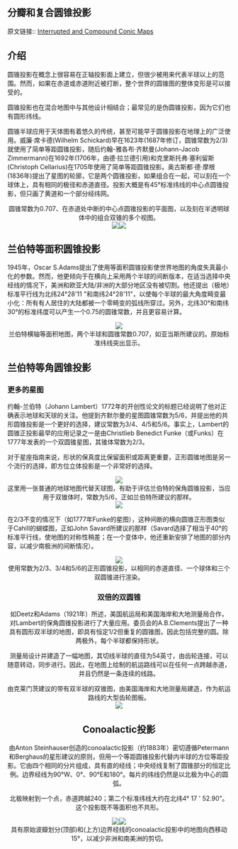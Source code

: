 ## 分瓣和复合圆锥投影
原文链接:: [Interrupted and Compound Conic Maps](https://web.archive.org/web/20180306071115/http://www.progonos.com/furuti/MapProj/Normal/ProjInt/ProjIntCon/projIntCon.html)

## 介绍

圆锥投影在概念上很容易在正轴投影面上建立，但很少被用来代表半球以上的范围。然而，如果在赤道或赤道附近被打断，整个世界的圆锥图的整体变形是可以接受的。

圆锥投影也在混合地图中与其他设计相结合；最常见的是伪圆锥投影，因为它们也有圆形纬线。

圆锥半球应用于天体图有着悠久的传统，甚至可能早于圆锥投影在地理上的广泛使用。威廉·席卡德(Wilhelm Schickard)早在1623年(1687年修订，圆锥常数为2/3)就使用了简单等距圆锥投影，随后约翰-雅各布·齐默曼(Johann-Jacob Zimmermann)在1692年(1706年，由德·拉兰德引用)和克里斯托弗·塞利留斯(Christoph Cellarius)在1705年使用了简单等距圆锥投影。奥古斯都·德·摩根(1836年)提出了星图的轮廓，它是两个圆锥投影，如果组合在一起，可以刻在一个球体上，具有相同的极径和赤道直径。投影大概是有45°标准纬线的中心点圆锥投影，但只画了黄道和一个部分经纬网。

<center>圆锥常数为0.707、在赤道处中断的中心点圆锥投影的平面图，以及刻在半透明球体中的组合双锥的多个视图。</center>
<div align="center"><img src="./asserts/image_1625403090754_0.png"/><img src="./asserts/image_1625403096922_0.png"/></div>

## 兰伯特等面积圆锥投影

1945年，Oscar S.Adams提出了使用等面积圆锥投影使世界地图的角度失真最小化的参数。然而，他更倾向于在横向上采用两个半球的间断版本，在适当选择中央经线的情况下，美洲和欧亚大陆/非洲的大部分地区没有被切割。他还提出（极地）标准平行线为北纬24°28'11 "和南纬24°28'11"，以使每个半球的最大角度畸变最小化：所有有人居住的大陆都被一个零畸变的弧线所穿过。另外，北纬30°和南纬30°的标准纬度可以产生一个0.75的圆锥常数，并且更容易计算。

<div align="center"><img src="./asserts/image_1625403154639_0.png"/></div> 
<center> 兰伯特横轴等面积地图，两个半球和圆锥常数0.707，如亚当斯所建议的。原始标准纬线突出显示。</center>

## 兰伯特等角圆锥投影

### 更多的星图

约翰-兰伯特（Johann Lambert）1772年的开创性论文的标题已经说明了他对正确表示地球和天球的关注。他提到齐默尔曼的星图圆锥常数为5/6，并提出他的共形圆锥投影是一个更好的选择，建议常数为3/4、4/5和5/6。事实上，Lambert的圆锥正投影最早的应用记录之一是由Christlieb Benedict Funke（或Funks）在1777年发表的一个双圆锥星图，其锥体常数为2/3。

对于星座指南来说，形状的保真度比保留面积或距离更重要，正形圆锥地图是另一个流行的选择，即方位立体投影是一个非常好的选择。

<div align="center"><img src="./asserts/image_1625403407295_0.png"/></div> 
<center> 这里用一张普通的地球地图代替天球图，有助于评估兰伯特的保角圆锥投影，当应用于双锥体时，常数为5/6，正如兰伯特所建议的那样。</center>
<div align="center"><img src="./asserts/image_1625403508347_0.png"/></div> 
<p> 在2/3不变的情况下（如1777年Funke的星图），这种间断的横向圆锥正形图类似于Cahill的蝴蝶图，正如John Savard所建议的那样（Savard选择了相当于40°的标准平行线，使地图的对称性稍差；在一个变体中，他还重新安排了地图的部分内容，以减少南极洲的间断情况）。<p>
<div align="center"><img src="./asserts/image_1625403583252_0.png"/></div>
<center>使用常数为2/3、3/4和5/6的正形圆锥投影，以相同的赤道直径、一个球体和三个双圆锥进行渲染。<center>

### 双倍的双圆锥

如Deetz和Adams（1921年）所述，美国航运局和美国海岸和大地测量局合作，对Lambert的保角圆锥投影进行了大量应用。委员会的A.B.Clements提出了一种具有圆形双半球的地图，即具有恒定1/2但重复的圆锥图，因此包括完整的圆。除两极外，每个半球都保持形状。

测量局设计并建造了一幅地图，其切线半球的直径为54英寸，由齿轮连接，可以随意转动，同步进行。因此，在地图上绘制的航运路线可以在任何一点跨越赤道，并且仍然是一条连续的线路。

<center>由克莱门茨建议的带有双半球的双锥图，由美国海岸和大地测量局建造，作为航运路线的大型齿轮图板。</center>
<div align="center"><img src="./asserts/image_1625403768309_0.png"/></div>

## Conoalactic投影

由Anton Steinhauser创造的conoalactic投影（约1883年）密切遵循Petermann和Berghaus的星形建议的原则，但用一个等距圆锥投影代替内半球的方位等距投影。它由四个相同的分片组成，具有直的经线；中央经线复制了圆锥部分的恒定比例。边界经线为90°W、0°、90°E和180°。每片的纬线仍然是以北极为中心的圆弧。

北极映射到一个点，赤道跨越240；第二个标准纬线大约在北纬4° 17 ' 52.90”。这个投影既不等面积也不共形。

<div align="center"><img src="./asserts/image_1625403949899_0.png"/><img src="./asserts/image_1625403968747_0.png"/></div>
<center>具有原始波瓣划分(顶部)和(上方)边界经线的conoalactic投影中的地图向西移动15°，以减少非洲和南美洲的剪切。</center>
